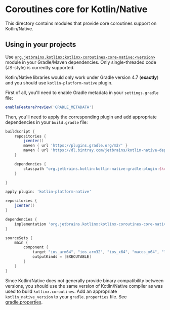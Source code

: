 # Coroutines core for Kotlin/Native

This directory contains modules that provide core coroutines support on Kotlin/Native.

## Using in your projects

Use [`org.jetbrains.kotlinx:kotlinx-coroutines-core-native:<version>`](kotlinx-coroutines-core-native/README.md)
module in your Gradle/Maven dependencies. 
Only single-threaded code (JS-style) is currently supported. 

Kotlin/Native libraries would only work under Gradle version 4.7 (**exactly**) 
and you should use `kotlin-platform-native` plugin.

First of all, you'll need to enable Gradle metadata in your
`settings.gradle` file:

```groovy
enableFeaturePreview('GRADLE_METADATA')
```

Then, you'll need to apply the corresponding plugin and add appropriate dependencies in your
`build.gradle` file:

```groovy
buildscript {
    repositories {
        jcenter()
        maven { url 'https://plugins.gradle.org/m2/' }
        maven { url 'https://dl.bintray.com/jetbrains/kotlin-native-dependencies' }
    }

    dependencies {
        classpath "org.jetbrains.kotlin:kotlin-native-gradle-plugin:$kotlin_native_version"
    }

}

apply plugin: 'kotlin-platform-native'

repositories {
    jcenter()
}

dependencies {
    implementation 'org.jetbrains.kotlinx:kotlinx-coroutines-core-native:0.30.0'
}

sourceSets {
    main {
        component {
            target "ios_arm64", "ios_arm32", "ios_x64", "macos_x64", "linux_x64", "mingw_x64" 
            outputKinds = [EXECUTABLE]
        }
    }
}
```

Since Kotlin/Native does not generally provide binary compatibility between versions, 
you should use the same version of Kotlin/Native compiler as was used to build `kotlinx.coroutines`. 
Add an appropriate `kotlin_native_version` to your `gradle.properties` file. 
See [gradle.properties](../gradle.properties). 

